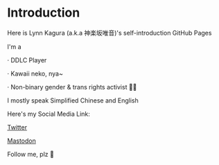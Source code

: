 # Introduction
Here is Lynn Kagura (a.k.a 神楽坂唯音)'s self-introduction GitHub Pages

I'm a 

· DDLC Player

· Kawaii neko, nya~

· Non-binary gender & trans rights activist 🏳️‍⚧️

I mostly speak Simplified Chinese and English

Here's my Social Media Link:

<a rel="me" href="https://x.com/lynn_ddlc">Twitter</a>

<a rel="me" href="https://m.cmx.im/@lynn_ddlc">Mastodon</a>

Follow me, plz 🥺
